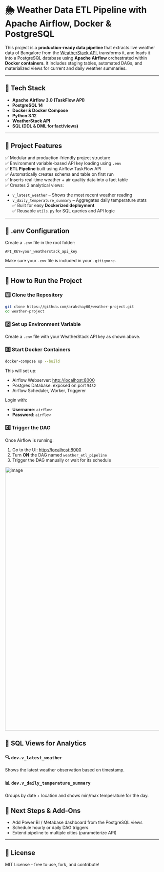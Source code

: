 ﻿# 🌦️ Weather Data ETL Pipeline with Apache Airflow, Docker & PostgreSQL

This project is a **production-ready data pipeline** that extracts live weather data of Bangalore from the [WeatherStack API](https://weatherstack.com/), transforms it, and loads it into a PostgreSQL database using **Apache Airflow** orchestrated within **Docker containers**. It includes staging tables, automated DAGs, and materialized views for current and daily weather summaries.

---

## 🔧 Tech Stack

- **Apache Airflow 3.0 (TaskFlow API)**
- **PostgreSQL 14**
- **Docker & Docker Compose**
- **Python 3.12**
- **WeatherStack API**
- **SQL (DDL & DML for fact/views)**

---

## 📌 Project Features

✅ Modular and production-friendly project structure  
✅ Environment variable-based API key loading using `.env`  
✅ **ETL Pipeline** built using Airflow TaskFlow API  
✅ Automatically creates schema and table on first run  
✅ Inserts real-time weather + air quality data into a fact table  
✅ Creates 2 analytical views:
  - `v_latest_weather` – Shows the most recent weather reading
  - `v_daily_temperature_summary` – Aggregates daily temperature stats  
✅ Built for easy **Dockerized deployment**  
✅ Reusable `utils.py` for SQL queries and API logic

---

## 🔐 .env Configuration

Create a `.env` file in the root folder:

```env
API_KEY=your_weatherstack_api_key
```

Make sure your `.env` file is included in your `.gitignore`.

---

## 🐳 How to Run the Project

### 1️⃣ Clone the Repository

```bash
git clone https://github.com/arakshay60/weather-project.git
cd weather-project
```

### 2️⃣ Set up Environment Variable

Create a `.env` file with your WeatherStack API key as shown above.

### 3️⃣ Start Docker Containers

```bash
docker-compose up --build
```

This will set up:

- Airflow Webserver: [http://localhost:8000](http://localhost:8000)  
- Postgres Database: exposed on port `5432`  
- Airflow Scheduler, Worker, Triggerer

Login with:

- **Username**: `airflow`  
- **Password**: `airflow`

### 4️⃣ Trigger the DAG

Once Airflow is running:

1. Go to the UI: [http://localhost:8000](http://localhost:8000)
2. Turn **ON** the DAG named `weather_etl_pipeline`
3. Trigger the DAG manually or wait for its schedule

<img width="1912" height="864" alt="image" src="https://github.com/user-attachments/assets/fa068494-f15e-4d0c-a22f-23aa31deba37" />


## 🧹 SQL Views for Analytics

### 🔍 `dev.v_latest_weather`

Shows the latest weather observation based on timestamp.

### 📊 `dev.v_daily_temperature_summary`

Groups by date + location and shows min/max temperature for the day.

## 🏁 Next Steps & Add-Ons

- Add Power BI / Metabase dashboard from the PostgreSQL views
- Schedule hourly or daily DAG triggers
- Extend pipeline to multiple cities (parameterize API)

---

## 📜 License

MIT License - free to use, fork, and contribute!

